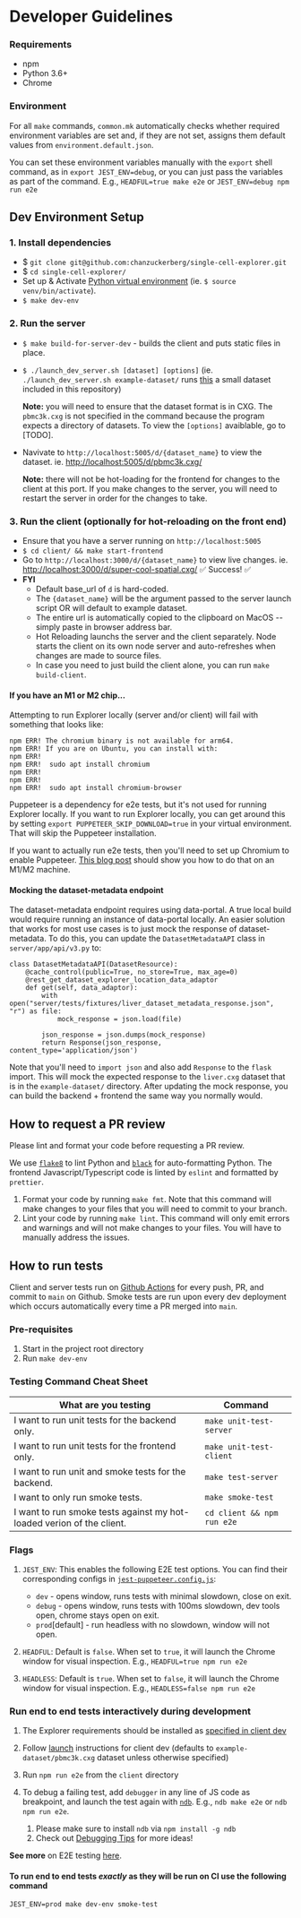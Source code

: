 # Developer Guidelines

### Requirements

- npm
- Python 3.6+
- Chrome

### Environment

For all `make` commands, `common.mk` automatically checks whether required environment variables are set and, if they are not set, assigns them default values from `environment.default.json`.

You can set these environment variables manually with the `export` shell command, as in `export JEST_ENV=debug`, or you can just pass the variables as part of the command. E.g., `HEADFUL=true make e2e` or `JEST_ENV=debug npm run e2e`

## Dev Environment Setup

### 1. Install dependencies

- $ `git clone git@github.com:chanzuckerberg/single-cell-explorer.git`
- $ `cd single-cell-explorer/`
- Set up & Activate [Python virtual environment](https://docs.python.org/3/library/venv.html) (ie. `$ source venv/bin/activate`).
- `$ make dev-env`

### 2. Run the server

- `$ make build-for-server-dev` - builds the client and puts static files in place.
- `$ ./launch_dev_server.sh [dataset] [options]` (ie. `./launch_dev_server.sh example-dataset/` runs [this](https://github.com/chanzuckerberg/single-cell-explorer/tree/main/example-dataset/pbmc3k.cxg) a small dataset included in this repository)

   **Note:** you will need to ensure that the dataset format is in CXG. The `pbmc3k.cxg` is not specified in the command because the program expects a directory of datasets. To view the `[options]` avaiblable, go to [TODO].
- Navivate to `http://localhost:5005/d/{dataset_name}` to view the dataset. ie. <http://localhost:5005/d/pbmc3k.cxg/>

   **Note:** there will not be hot-loading for the frontend for changes to the client at this port.
   If you make changes to the server, you will need to restart the server in order for the changes to take.

### 3. Run the client (optionally for hot-reloading on the front end)

- Ensure that you have a server running on `http://localhost:5005`
- `$ cd client/ && make start-frontend`
- Go to `http://localhost:3000/d/{dataset_name}` to view live changes. ie. <http://localhost:3000/d/super-cool-spatial.cxg/> ✅ Success! ✅
- **FYI**
  - Default base_url of `d` is hard-coded.
  - The `{dataset_name}` will be the argument passed to the server launch script OR will default to example dataset.
  - The entire url is automatically copied to the clipboard on MacOS -- simply paste in browser address bar.
  - Hot Reloading launchs the server and the client separately. Node starts the client on its own node server and auto-refreshes when changes are made to source files.
  - In case you need to just build the client alone, you can run `make build-client`.

#### If you have an M1 or M2 chip...

Attempting to run Explorer locally (server and/or client) will fail with something that looks like:

```
npm ERR! The chromium binary is not available for arm64.
npm ERR! If you are on Ubuntu, you can install with:
npm ERR!
npm ERR!  sudo apt install chromium
npm ERR!
npm ERR!
npm ERR!  sudo apt install chromium-browser
```

Puppeteer is a dependency for e2e tests, but it's not used for running Explorer locally. If you want to run Explorer locally, you can get around this by setting `export PUPPETEER_SKIP_DOWNLOAD=true` in your virtual environment. That will skip the Puppeteer installation.

If you want to actually run e2e tests, then you'll need to set up Chromium to enable Puppeteer. [This blog post](https://broddin.be/2022/09/19/fixing-the-chromium-binary-is-not-available-for-arm64/) should show you how to do that on an M1/M2 machine.

#### Mocking the dataset-metadata endpoint

The dataset-metadata endpoint requires using data-portal. A true local build would require running an instance of data-portal locally. An easier solution that works for most use cases is to just mock the response of dataset-metadata. To do this, you can update the `DatasetMetadataAPI` class in `server/app/api/v3.py` to:

```
class DatasetMetadataAPI(DatasetResource):
    @cache_control(public=True, no_store=True, max_age=0)
    @rest_get_dataset_explorer_location_data_adaptor
    def get(self, data_adaptor):
        with open("server/tests/fixtures/liver_dataset_metadata_response.json", "r") as file:
            mock_response = json.load(file)

        json_response = json.dumps(mock_response)
        return Response(json_response, content_type='application/json')
```

Note that you'll need to `import json` and also add `Response` to the `flask` import. This will mock the expected response to the `liver.cxg` dataset that is in the `example-dataset/` directory. After updating the mock response, you can build the backend + frontend the same way you normally would.

## How to request a PR review

Please lint and format your code before requesting a PR review.

We use [`flake8`](https://github.com/PyCQA/flake8) to lint Python and [`black`](https://pypi.org/project/black/) for auto-formatting Python. The frontend Javascript/Typescript code is linted by `eslint` and formatted by `prettier`.

1. Format your code by running `make fmt`. Note that this command will make changes to your files that you will need to commit to your branch.
1. Lint your code by running `make lint`. This command will only emit errors and warnings and will not make changes to your files. You will have to manually address the issues.

## How to run tests

Client and server tests run on [Github Actions](https://github.com/chanzuckerberg/single-cell-explorer/actions/workflows/push_tests.yml) for every push, PR, and commit to `main` on Github. Smoke tests are run upon every dev deployment which occurs automatically every time a PR merged into `main`.

### Pre-requisites

1. Start in the project root directory
1. Run `make dev-env`

### Testing Command Cheat Sheet

| What are you testing                                                  | Command                    |
| --------------------------------------------------------------------- | -------------------------- |
| I want to run unit tests for the backend only.                        | `make unit-test-server`    |
| I want to run unit tests for the frontend only.                       | `make unit-test-client`    |
| I want to run unit and smoke tests for the backend.                   | `make test-server`         |
| I want to only run smoke tests.                                       | `make smoke-test`          |
| I want to run smoke tests against my hot-loaded verion of the client. | `cd client && npm run e2e` |

### Flags

1. `JEST_ENV`: This enables the following E2E test options. You can find their corresponding configs in [`jest-puppeteer.config.js`](../client/jest-puppeteer.config.js):

   - `dev` - opens window, runs tests with minimal slowdown, close on exit.
   - `debug` - opens window, runs tests with 100ms slowdown, dev tools open, chrome stays open on exit.
   - `prod`[default] - run headless with no slowdown, window will not open.

1. `HEADFUL`: Default is `false`. When set to `true`, it will launch the Chrome window for visual inspection. E.g., `HEADFUL=true npm run e2e`

1. `HEADLESS`: Default is `true`. When set to `false`, it will launch the Chrome window for visual inspection. E.g., `HEADLESS=false npm run e2e`

### Run end to end tests interactively during development

1. The Explorer requirements should be installed as [specified in client dev](#Start-developing-locally)
1. Follow [launch](#If-you-are-also-developing-for-the-frontend...) instructions for client dev (defaults to `example-dataset/pbmc3k.cxg` dataset unless otherwise specified)
1. Run `npm run e2e` from the `client` directory
1. To debug a failing test, add `debugger` in any line of JS code as breakpoint, and launch the test again with [`ndb`](https://github.com/GoogleChromeLabs/ndb). E.g., `ndb make e2e` or `ndb npm run e2e`.

   1. Please make sure to install `ndb` via `npm install -g ndb`
   1. Check out [Debugging Tips](e2e_tests.md#debugging-tips) for more ideas!

**See more** on E2E testing [here](e2e_tests.md).

#### To run end to end tests _exactly_ as they will be run on CI use the following command

```shell
JEST_ENV=prod make dev-env smoke-test
```
